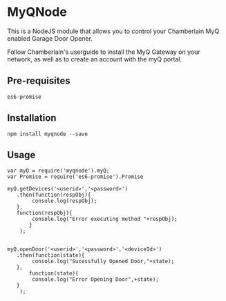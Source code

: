 MyQNode
=======

This is a NodeJS module that allows you to control your Chamberlain MyQ enabled 
Garage Door Opener. 

Follow Chamberlain's userguide to install the MyQ Gateway on your network, as well as
to create an account with the myQ portal.


Pre-requisites
--------------

	es6-promise



## Installation

	npm install myqnode --save


## Usage

	var myQ = require('myqnode').myQ;
	var Promise = require('es6-promise').Promise

	myQ.getDevices('<userid>','<password>')
	   .then(function(respObj){
	        console.log(respObj); 
	   },
	   function(respObj){
	        console.log("Error executing method "+respObj);
           }
        );


	myQ.openDoor('<userid>','<password>','<deviceId>')
	   .then(function(state){
          	console.log("Sucessfully Opened Door,"+state);
	   },
           function(state){
           	console.log("Error Opening Door",+state);
	   }
        );



